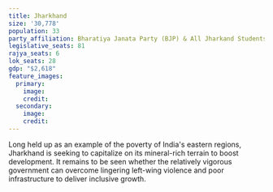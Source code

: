 ```yaml
---
title: Jharkhand
size: '30,778'
population: 33
party_affiliation: Bharatiya Janata Party (BJP) & All Jharkand Students Union (AJSU)
legislative_seats: 81
rajya_seats: 6
lok_seats: 28
gdp: "$2,618"
feature_images:
  primary:
    image: 
    credit: 
  secondary:
    image: 
    credit: 
---
```


Long held up as an example of the poverty of India's eastern regions, Jharkhand is seeking to capitalize on its mineral-rich terrain to boost development. It remains to be seen whether the relatively vigorous government can overcome lingering left-wing violence and poor infrastructure to deliver inclusive growth.
